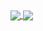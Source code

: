 
<a href="https://github.com/Svane20/github-readme-stats">
  <img align="center" src="![Anurag's GitHub stats](https://github-readme-stats.vercel.app/api?username=Svane20&show_icons=true&theme=radical)" />
</a>
<a href="https://github.com/anuraghazra/convoychat">
  <img align="center" src="[![Top Langs](https://github-readme-stats.vercel.app/api/top-langs/?username=Svane20)](https://github.com/anuraghazra/github-readme-stats)" />
</a>


